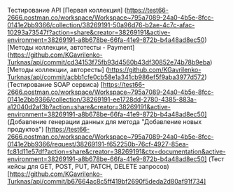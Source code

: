 Тестирование API
[Первая коллекция]
(https://test66-2666.postman.co/workspace/Workspace~795a7089-24a0-4b5e-8fcc-0141e2bb9366/collection/38269191-50a96d76-b2ae-4c7c-afac-10293a73547f?action=share&creator=38269191&active-environment=38269191-a8b678be-66fa-41e9-872b-b4a48ad8ec50)
[Методы коллекции, автотесты - Payment]
(https://github.com/KGavrilenko-Turknas/api/commit/cd34153f75fb93d4560b43df30852e74b78b9eba)
[Методы коллекции, авторесты]
(https://github.com/KGavrilenko-Turknas/api/commit/acbb1cfe0cb58e1a341cb986ef5f9aba3977d572)
(Тестирование SOAP сервиса)
[https://test66-2666.postman.co/workspace/Workspace~795a7089-24a0-4b5e-8fcc-0141e2bb9366/collection/38269191-ee1728dd-2780-4385-883a-a12040d2af3b?action=share&creator=38269191&active-environment=38269191-a8b678be-66fa-41e9-872b-b4a48ad8ec50]
(Добавление генерации данных для метода "Добавление новых продуктов")
[https://test66-2666.postman.co/workspace/Workspace~795a7089-24a0-4b5e-8fcc-0141e2bb9366/request/38269191-f652250b-76cf-4927-85ea-fc81d11e57df?action=share&creator=38269191&ctx=documentation&active-environment=38269191-a8b678be-66fa-41e9-872b-b4a48ad8ec50]
(Тест кейсы для GET, POST, PUT, PATCH, DELETE запросов)
[https://github.com/KGavrilenko-Turknas/api/commit/b67664ac8c5ff419bf2690f5deda2d80af91f734]
